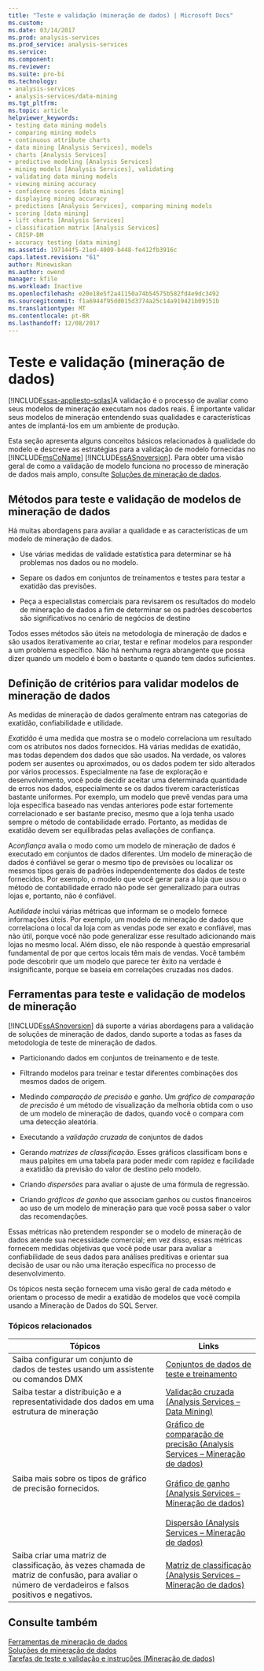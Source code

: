 ```yaml
---
title: "Teste e validação (mineração de dados) | Microsoft Docs"
ms.custom: 
ms.date: 03/14/2017
ms.prod: analysis-services
ms.prod_service: analysis-services
ms.service: 
ms.component: 
ms.reviewer: 
ms.suite: pro-bi
ms.technology:
- analysis-services
- analysis-services/data-mining
ms.tgt_pltfrm: 
ms.topic: article
helpviewer_keywords:
- testing data mining models
- comparing mining models
- continuous attribute charts
- data mining [Analysis Services], models
- charts [Analysis Services]
- predictive modeling [Analysis Services]
- mining models [Analysis Services], validating
- validating data mining models
- viewing mining accuracy
- confidence scores [data mining]
- displaying mining accuracy
- predictions [Analysis Services], comparing mining models
- scoring [data mining]
- lift charts [Analysis Services]
- classification matrix [Analysis Services]
- CRISP-DM
- accuracy testing [data mining]
ms.assetid: 197144f5-21ed-4009-b448-fe412fb3916c
caps.latest.revision: "61"
author: Minewiskan
ms.author: owend
manager: kfile
ms.workload: Inactive
ms.openlocfilehash: e20e18e5f2a41150a74b54575b582fd4e9dc3492
ms.sourcegitcommit: f1a6944f95dd015d3774a25c14a919421b09151b
ms.translationtype: MT
ms.contentlocale: pt-BR
ms.lasthandoff: 12/08/2017
---
```

# <a name="testing-and-validation-data-mining"></a>Teste e validação (mineração de dados)
[!INCLUDE[ssas-appliesto-sqlas](../../includes/ssas-appliesto-sqlas.md)]A validação é o processo de avaliar como seus modelos de mineração executam nos dados reais. É importante validar seus modelos de mineração entendendo suas qualidades e características antes de implantá-los em um ambiente de produção.  
  
 Esta seção apresenta alguns conceitos básicos relacionados à qualidade do modelo e descreve as estratégias para a validação de modelo fornecidas no [!INCLUDE[msCoName](../../includes/msconame-md.md)] [!INCLUDE[ssASnoversion](../../includes/ssasnoversion-md.md)]. Para obter uma visão geral de como a validação de modelo funciona no processo de mineração de dados mais amplo, consulte [Soluções de mineração de dados](../../analysis-services/data-mining/data-mining-solutions.md).  
  
## <a name="methods-for-testing-and-validation-of-data-mining-models"></a>Métodos para teste e validação de modelos de mineração de dados  
 Há muitas abordagens para avaliar a qualidade e as características de um modelo de mineração de dados.  
  
-   Use várias medidas de validade estatística para determinar se há problemas nos dados ou no modelo.  
  
-   Separe os dados em conjuntos de treinamentos e testes para testar a exatidão das previsões.  
  
-   Peça a especialistas comerciais para revisarem os resultados do modelo de mineração de dados a fim de determinar se os padrões descobertos são significativos no cenário de negócios de destino  
  
 Todos esses métodos são úteis na metodologia de mineração de dados e são usados iterativamente ao criar, testar e refinar modelos para responder a um problema específico. Não há nenhuma regra abrangente que possa dizer quando um modelo é bom o bastante o quando tem dados suficientes.  
  
## <a name="definition-of-criteria-for-validating-data-mining-models"></a>Definição de critérios para validar modelos de mineração de dados  
 As medidas de mineração de dados geralmente entram nas categorias de exatidão, confiabilidade e utilidade.  
  
 *Exatidão* é uma medida que mostra se o modelo correlaciona um resultado com os atributos nos dados fornecidos. Há várias medidas de exatidão, mas todas dependem dos dados que são usados. Na verdade, os valores podem ser ausentes ou aproximados, ou os dados podem ter sido alterados por vários processos. Especialmente na fase de exploração e desenvolvimento, você pode decidir aceitar uma determinada quantidade de erros nos dados, especialmente se os dados tiverem características bastante uniformes. Por exemplo, um modelo que prevê vendas para uma loja específica baseado nas vendas anteriores pode estar fortemente correlacionado e ser bastante preciso, mesmo que a loja tenha usado sempre o método de contabilidade errado. Portanto, as medidas de exatidão devem ser equilibradas pelas avaliações de confiança.  
  
 A*confiança* avalia o modo como um modelo de mineração de dados é executado em conjuntos de dados diferentes. Um modelo de mineração de dados é confiável se gerar o mesmo tipo de previsões ou localizar os mesmos tipos gerais de padrões independentemente dos dados de teste fornecidos. Por exemplo, o modelo que você gerar para a loja que usou o método de contabilidade errado não pode ser generalizado para outras lojas e, portanto, não é confiável.  
  
 A*utilidade* inclui várias métricas que informam se o modelo fornece informações úteis. Por exemplo, um modelo de mineração de dados que correlaciona o local da loja com as vendas pode ser exato e confiável, mas não útil, porque você não pode generalizar esse resultado adicionando mais lojas no mesmo local. Além disso, ele não responde à questão empresarial fundamental de por que certos locais têm mais de vendas. Você também pode descobrir que um modelo que parece ter êxito na verdade é insignificante, porque se baseia em correlações cruzadas nos dados.  
  
## <a name="tools-for-testing-and-validation-of-mining-models"></a>Ferramentas para teste e validação de modelos de mineração  
 [!INCLUDE[ssASnoversion](../../includes/ssasnoversion-md.md)] dá suporte a várias abordagens para a validação de soluções de mineração de dados, dando suporte a todas as fases da metodologia de teste de mineração de dados.  
  
-   Particionando dados em conjuntos de treinamento e de teste.  
  
-   Filtrando modelos para treinar e testar diferentes combinações dos mesmos dados de origem.  
  
-   Medindo *comparação de precisão* e *ganho*. Um *gráfico de comparação de precisão* é um método de visualização da melhoria obtida com o uso de um modelo de mineração de dados, quando você o compara com uma detecção aleatória.  
  
-   Executando a *validação cruzada* de conjuntos de dados  
  
-   Gerando *matrizes de classificação*. Esses gráficos classificam bons e maus palpites em uma tabela para poder medir com rapidez e facilidade a exatidão da previsão do valor de destino pelo modelo.  
  
-   Criando *dispersões* para avaliar o ajuste de uma fórmula de regressão.  
  
-   Criando *gráficos de ganho* que associam ganhos ou custos financeiros ao uso de um modelo de mineração para que você possa saber o valor das recomendações.  
  
 Essas métricas não pretendem responder se o modelo de mineração de dados atende sua necessidade comercial; em vez disso, essas métricas fornecem medidas objetivas que você pode usar para avaliar a confiabilidade de seus dados para análises preditivas e orientar sua decisão de usar ou não uma iteração específica no processo de desenvolvimento.  
  
 Os tópicos nesta seção fornecem uma visão geral de cada método e orientam o processo de medir a exatidão de modelos que você compila usando a Mineração de Dados do SQL Server.  
  
### <a name="related-topics"></a>Tópicos relacionados  
  
|Tópicos|Links|  
|------------|-----------|  
|Saiba configurar um conjunto de dados de testes usando um assistente ou comandos DMX|[Conjuntos de dados de teste e treinamento](../../analysis-services/data-mining/training-and-testing-data-sets.md)|  
|Saiba testar a distribuição e a representatividade dos dados em uma estrutura de mineração|[Validação cruzada &#40;Analysis Services – Data Mining&#41;](../../analysis-services/data-mining/cross-validation-analysis-services-data-mining.md)|  
|Saiba mais sobre os tipos de gráfico de precisão fornecidos.|[Gráfico de comparação de precisão &#40;Analysis Services – Mineração de dados&#41;](../../analysis-services/data-mining/lift-chart-analysis-services-data-mining.md)<br /><br /> [Gráfico de ganho &#40;Analysis Services – Mineração de dados&#41;](../../analysis-services/data-mining/profit-chart-analysis-services-data-mining.md)<br /><br /> [Dispersão &#40;Analysis Services – Mineração de dados&#41;](../../analysis-services/data-mining/scatter-plot-analysis-services-data-mining.md)|  
|Saiba criar uma matriz de classificação, às vezes chamada de matriz de confusão, para avaliar o número de verdadeiros e falsos positivos e negativos.|[Matriz de classificação &#40;Analysis Services – Mineração de dados&#41;](../../analysis-services/data-mining/classification-matrix-analysis-services-data-mining.md)|  
  
## <a name="see-also"></a>Consulte também  
 [Ferramentas de mineração de dados](../../analysis-services/data-mining/data-mining-tools.md)   
 [Soluções de mineração de dados](../../analysis-services/data-mining/data-mining-solutions.md)   
 [Tarefas de teste e validação e instruções &#40;Mineração de dados&#41;](../../analysis-services/data-mining/testing-and-validation-tasks-and-how-tos-data-mining.md)  
  
  
